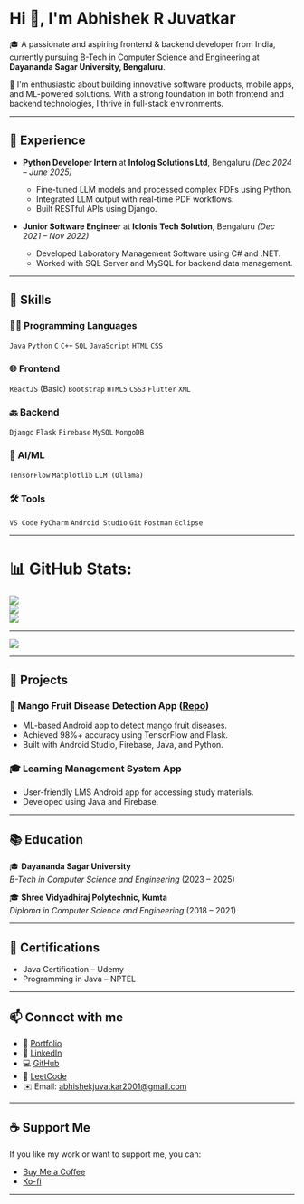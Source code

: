 # Hi 👋, I'm Abhishek R Juvatkar

🎓 A passionate and aspiring frontend & backend developer from India, currently pursuing B-Tech in Computer Science and Engineering at **Dayananda Sagar University, Bengaluru**.

🌟 I'm enthusiastic about building innovative software products, mobile apps, and ML-powered solutions. With a strong foundation in both frontend and backend technologies, I thrive in full-stack environments.

---

## 💼 Experience

- **Python Developer Intern** at **Infolog Solutions Ltd**, Bengaluru _(Dec 2024 – June 2025)_
  - Fine-tuned LLM models and processed complex PDFs using Python.
  - Integrated LLM output with real-time PDF workflows.
  - Built RESTful APIs using Django.

- **Junior Software Engineer** at **Iclonis Tech Solution**, Bengaluru _(Dec 2021 – Nov 2022)_
  - Developed Laboratory Management Software using C# and .NET.
  - Worked with SQL Server and MySQL for backend data management.

---

## 🧠 Skills

### 👨‍💻 Programming Languages
`Java` `Python` `C` `C++` `SQL` `JavaScript` `HTML` `CSS`

### 🌐 Frontend
`ReactJS` (Basic) `Bootstrap` `HTML5` `CSS3` `Flutter` `XML`

### 🔙 Backend
`Django` `Flask` `Firebase` `MySQL` `MongoDB`

### 🤖 AI/ML
`TensorFlow` `Matplotlib` `LLM (Ollama)` 

### 🛠️ Tools
`VS Code` `PyCharm` `Android Studio` `Git` `Postman` `Eclipse`

---

# 📊 GitHub Stats:
![](https://github-readme-stats.vercel.app/api?username=123abhisek&theme=dark&hide_border=false&include_all_commits=true&count_private=true)<br/>
![](https://nirzak-streak-stats.vercel.app/?user=123abhisek&theme=dark&hide_border=false)<br/>
![](https://github-readme-stats.vercel.app/api/top-langs/?username=123abhisek&theme=dark&hide_border=false&include_all_commits=true&count_private=true&layout=compact)

---
[![](https://visitcount.itsvg.in/api?id=123abhisek&icon=0&color=0)](https://visitcount.itsvg.in)

<!-- Proudly created with GPRM ( https://gprm.itsvg.in ) -->

---
## 📱 Projects

### 📱 Mango Fruit Disease Detection App ([Repo](https://github.com/123abhisek/Mango_Disease_Detection_API))
- ML-based Android app to detect mango fruit diseases.
- Achieved 98%+ accuracy using TensorFlow and Flask.
- Built with Android Studio, Firebase, Java, and Python.

### 🎓 Learning Management System App
- User-friendly LMS Android app for accessing study materials.
- Developed using Java and Firebase.

---

## 📚 Education

🎓 **Dayananda Sagar University**  
_B-Tech in Computer Science and Engineering_ (2023 – 2025)

🎓 **Shree Vidyadhiraj Polytechnic, Kumta**  
_Diploma in Computer Science and Engineering_ (2018 – 2021)

---

## 📜 Certifications

- Java Certification – Udemy  
- Programming in Java – NPTEL  

---

## 📫 Connect with me

- 💼 [Portfolio](https://abhishekjuvatkar.onrender.com/)
- 🔗 [LinkedIn](https://www.linkedin.com/in/%F0%9D%99%B0bhishek-%F0%9D%99%B9uvatkar-854758231/)
- 💻 [GitHub](https://github.com/123abhisek)
- 🧠 [LeetCode](https://leetcode.com/u/abhishekjuvatkar2001/)
- ✉️ Email: abhishekjuvatkar2001@gmail.com

---

## ☕ Support Me

If you like my work or want to support me, you can:

- [Buy Me a Coffee](https://buymeacoffee.com/abhishekjuvatkar)
- [Ko-fi](https://ko-fi.com/abhishek2001)

---
